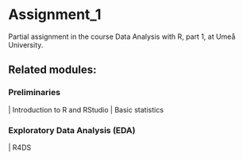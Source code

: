 # Assignment_1
 
Partial assignment in the course Data Analysis with R, part 1, at Umeå University.

## Related modules:
### Preliminaries
|    Introduction to R and RStudio
|    Basic statistics
### Exploratory Data Analysis (EDA)
|    R4DS
